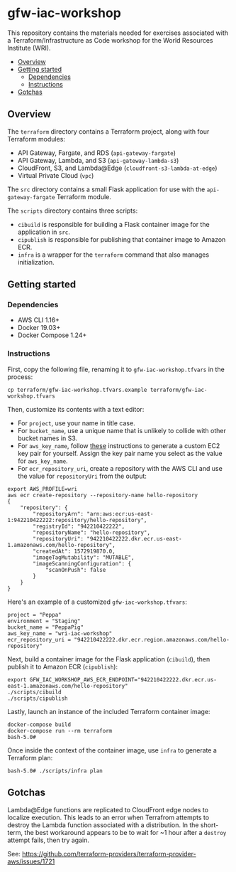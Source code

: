 # gfw-iac-workshop

This repository contains the materials needed for exercises associated with a Terraform/Infrastructure as Code workshop for the World Resources Institute (WRI).

- [Overview](#overview)
- [Getting started](#getting-started)
  - [Dependencies](#dependencies)
  - [Instructions](#instructions)
- [Gotchas](#gotchas)

## Overview

The `terraform` directory contains a Terraform project, along with four Terraform modules:

- API Gateway, Fargate, and RDS (`api-gateway-fargate`)
- API Gateway, Lambda, and S3 (`api-gateway-lambda-s3`)
- CloudFront, S3, and Lambda@Edge (`cloudfront-s3-lambda-at-edge`)
- Virtual Private Cloud (`vpc`)

The `src` directory contains a small Flask application for use with the `api-gateway-fargate` Terraform module.

The `scripts` directory contains three scripts:

- `cibuild` is responsible for building a Flask container image for the application in `src`.
- `cipublish` is responsible for publishing that container image to Amazon ECR.
- `infra` is a wrapper for the `terraform` command that also manages initialization.

## Getting started

### Dependencies

- AWS CLI 1.16+
- Docker 19.03+
- Docker Compose 1.24+

### Instructions

First, copy the following file, renaming it to `gfw-iac-workshop.tfvars` in the process:

```
cp terraform/gfw-iac-workshop.tfvars.example terraform/gfw-iac-workshop.tfvars
```

Then, customize its contents with a text editor:

- For `project`, use your name in title case.
- For `bucket_name`, use a unique name that is unlikely to collide with other bucket names in S3.
- For `aws_key_name`, follow [these](https://docs.aws.amazon.com/en_pv/AWSEC2/latest/UserGuide/ec2-key-pairs.html#having-ec2-create-your-key-pair) instructions to generate a custom EC2 key pair for yourself. Assign the key pair name you select as the value for `aws_key_name`.
- For `ecr_repository_uri`, create a repository with the AWS CLI and use the value for `repositoryUri` from the output:

```
export AWS_PROFILE=wri
aws ecr create-repository --repository-name hello-repository
{
    "repository": {
        "repositoryArn": "arn:aws:ecr:us-east-1:942210422222:repository/hello-repository",
        "registryId": "942210422222",
        "repositoryName": "hello-repository",
        "repositoryUri": "942210422222.dkr.ecr.us-east-1.amazonaws.com/hello-repository",
        "createdAt": 1572919870.0,
        "imageTagMutability": "MUTABLE",
        "imageScanningConfiguration": {
            "scanOnPush": false
        }
    }
}
```

Here's an example of a customized `gfw-iac-workshop.tfvars`:

```
project = "Peppa"
environment = "Staging"
bucket_name = "PeppaPig"
aws_key_name = "wri-iac-workshop"
ecr_repository_uri = "942210422222.dkr.ecr.region.amazonaws.com/hello-repository"
```

Next, build a container image for the Flask application (`cibuild`), then publish it to Amazon ECR (`cipublish`):

```
export GFW_IAC_WORKSHOP_AWS_ECR_ENDPOINT="942210422222.dkr.ecr.us-east-1.amazonaws.com/hello-repository"
./scripts/cibuild
./scripts/cipublish
```

Lastly, launch an instance of the included Terraform container image:

```
docker-compose build
docker-compose run --rm terraform
bash-5.0#
```

Once inside the context of the container image, use `infra` to generate a Terraform plan:

```
bash-5.0# ./scripts/infra plan
```

## Gotchas

Lambda@Edge functions are replicated to CloudFront edge nodes to localize execution. This leads to an error when Terrafrom attempts to destroy the Lambda function associated with a distribution. In the short-term, the best workaround appears to be to wait for ~1 hour after a `destroy` attempt fails, then try again.

See: https://github.com/terraform-providers/terraform-provider-aws/issues/1721
